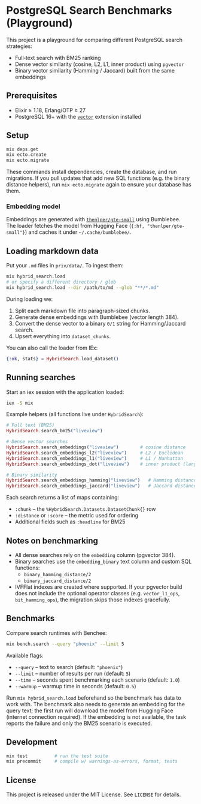 # PostgreSQL Search Benchmarks (Playground)

This project is a playground for comparing different PostgreSQL search strategies:

- Full‑text search with BM25 ranking
- Dense vector similarity (cosine, L2, L1, inner product) using `pgvector`
- Binary vector similarity (Hamming / Jaccard) built from the same embeddings

## Prerequisites

- Elixir ≥ 1.18, Erlang/OTP ≥ 27
- PostgreSQL 16+ with the [`vector`](https://github.com/pgvector/pgvector) extension installed

## Setup

```bash
mix deps.get
mix ecto.create
mix ecto.migrate
```

These commands install dependencies, create the database, and run migrations. If you
pull updates that add new SQL functions (e.g. the binary distance helpers), run
`mix ecto.migrate` again to ensure your database has them.

### Embedding model

Embeddings are generated with [`thenlper/gte-small`](https://huggingface.co/thenlper/gte-small) using Bumblebee.  
The loader fetches the model from Hugging Face (`{:hf, "thenlper/gte-small"}`) and caches it under `~/.cache/bumblebee/`.

## Loading markdown data

Put your `.md` files in `priv/data/`. To ingest them:

```bash
mix hybrid_search.load
# or specify a different directory / glob
mix hybrid_search.load --dir /path/to/md --glob "**/*.md"
```

During loading we:

1. Split each markdown file into paragraph-sized chunks.
2. Generate dense embeddings with Bumblebee (vector length 384).
3. Convert the dense vector to a binary `0/1` string for Hamming/Jaccard search.
4. Upsert everything into `dataset_chunks`.

You can also call the loader from IEx:

```elixir
{:ok, stats} = HybridSearch.load_dataset()
```

## Running searches

Start an iex session with the application loaded:

```bash
iex -S mix
```

Example helpers (all functions live under `HybridSearch`):

```elixir
# Full text (BM25)
HybridSearch.search_bm25("liveview")

# Dense vector searches
HybridSearch.search_embeddings("liveview")        # cosine distance
HybridSearch.search_embeddings_l2("liveview")     # L2 / Euclidean
HybridSearch.search_embeddings_l1("liveview")     # L1 / Manhattan
HybridSearch.search_embeddings_dot("liveview")    # inner product (larger is better)

# Binary similarity
HybridSearch.search_embeddings_hamming("liveview")   # Hamming distance over bitstrings
HybridSearch.search_embeddings_jaccard("liveview")   # Jaccard distance over bitstrings
```

Each search returns a list of maps containing:

- `:chunk` – the `%HybridSearch.Datasets.DatasetChunk{}` row
- `:distance` or `:score` – the metric used for ordering
- Additional fields such as `:headline` for BM25

## Notes on benchmarking

- All dense searches rely on the `embedding` column (pgvector 384).
- Binary searches use the `embedding_binary` text column and custom SQL functions:
  - `binary_hamming_distance/2`
  - `binary_jaccard_distance/2`
- IVFFlat indexes are created where supported. If your pgvector build does not include the optional operator classes (e.g. `vector_l1_ops`, `bit_hamming_ops`), the migration skips those indexes gracefully.

## Benchmarks

Compare search runtimes with Benchee:

```bash
mix bench.search --query "phoenix" --limit 5
```

Available flags:

- `--query` – text to search (default: `"phoenix"`)
- `--limit` – number of results per run (default: `5`)
- `--time` – seconds spent benchmarking each scenario (default: `1.0`)
- `--warmup` – warmup time in seconds (default: `0.5`)

Run `mix hybrid_search.load` beforehand so the benchmark has data to work with.
The benchmark also needs to generate an embedding for the query text; the first run will
download the model from Hugging Face (internet connection required). If the embedding
is not available, the task reports the failure and only the BM25 scenario is executed.

## Development

```bash
mix test          # run the test suite
mix precommit     # compile w/ warnings-as-errors, format, tests
```

## License

This project is released under the MIT License. See `LICENSE` for details.
